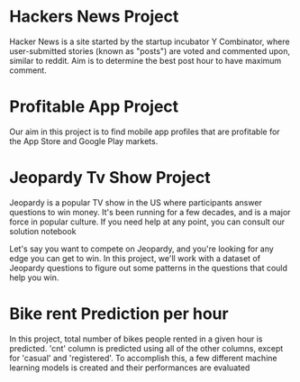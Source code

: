 # Hackers News Project
Hacker News is a site started by the startup incubator Y Combinator, where user-submitted stories (known as "posts") are voted and commented upon, similar to reddit. Aim is to determine the best post hour to have maximum comment.

# Profitable App Project
Our aim in this project is to find mobile app profiles that are profitable for the App Store and Google Play markets. 

# Jeopardy Tv Show Project
Jeopardy is a popular TV show in the US where participants answer questions to win money. It's been running for a few decades, and is a major force in popular culture. If you need help at any point, you can consult our solution notebook

Let's say you want to compete on Jeopardy, and you're looking for any edge you can get to win. In this project, we'll work with a dataset of Jeopardy questions to figure out some patterns in the questions that could help you win.

# Bike rent Prediction per hour
In this project, total number of bikes people rented in a given hour is predicted. 'cnt' column is predicted using all of the other columns, except for 'casual' and 'registered'. To accomplish this, a few different machine learning models is created and their performances are evaluated
